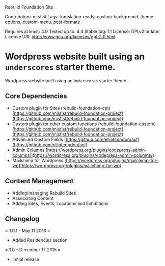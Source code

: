 Rebuild Foundation Site

Contributors: misfist
Tags: translation-ready, custom-background, theme-options, custom-menu, post-formats

Requires at least: 4.0
Tested up to: 4.4
Stable tag: 1.1
License: GPLv2 or later
License URI: http://www.gnu.org/licenses/gpl-2.0.html

Wordpress website built using an `underscores` starter theme.
===

Wordpress website built using an `underscores` starter theme.

Core Dependencies
---------------
* Custom plugin for Sites (rebuild-foundation-cpt) [https://github.com/misfist/rebuild-foundation-project](https://github.com/misfist/rebuild-foundation-project)
* Custom plugin for other custom functions (rebuild-foundation-custom) [https://github.com/misfist/rebuild-foundation-project](https://github.com/misfist/rebuild-foundation-project)
* Advanced Custom Fields [https://github.com/elliotcondon/acf](https://github.com/elliotcondon/acf)
* Admin Columns [https://wordpress.org/plugins/codepress-admin-columns/](https://wordpress.org/plugins/codepress-admin-columns/)
* Mailchimp for Wordpress [https://wordpress.org/plugins/mailchimp-for-wp](https://wordpress.org/plugins/mailchimp-for-wp)


Content Management
---------------
* Adding/managing Rebuild Sites
* Associating Content
* Adding Sites, Events, Locations and Exhibitions

Changelog
---------------
= 1.0.1 - May 11 2016 =
* Added Residencies section

= 1.0 - December 17 2015 =
* Initial release